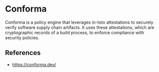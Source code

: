 # Conforma

Conforma is a policy engine that leverages in-toto attestations to 
securely verify software supply chain artifacts. It uses these 
attestations, which are cryptographic records of a build process, 
to enforce compliance with security policies.

## References

* https://conforma.dev/
